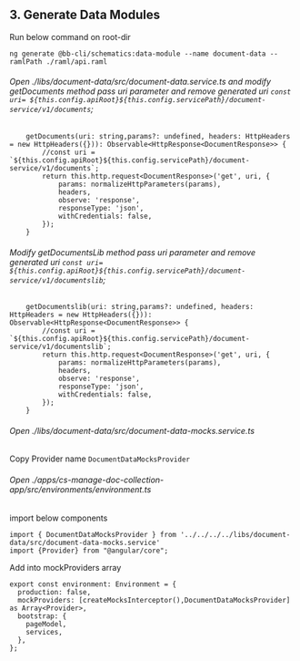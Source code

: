 ## 3. Generate Data Modules

Run below command on root-dir
````
ng generate @bb-cli/schematics:data-module --name document-data --ramlPath ./raml/api.raml
````
###### Open ./libs/document-data/src/document-data.service.ts and modify getDocuments method pass uri parameter and remove generated uri `const uri= ${this.config.apiRoot}${this.config.servicePath}/document-service/v1/documents`;
```angular2
    getDocuments(uri: string,params?: undefined, headers: HttpHeaders = new HttpHeaders({})): Observable<HttpResponse<DocumentResponse>> {
        //const uri = `${this.config.apiRoot}${this.config.servicePath}/document-service/v1/documents`;
        return this.http.request<DocumentResponse>('get', uri, {
            params: normalizeHttpParameters(params),
            headers,
            observe: 'response',
            responseType: 'json',
            withCredentials: false,
        });
    }
```
###### Modify getDocumentsLib method pass uri parameter and remove generated uri `const uri= ${this.config.apiRoot}${this.config.servicePath}/document-service/v1/documentslib`;
```angular2
    getDocumentslib(uri: string,params?: undefined, headers: HttpHeaders = new HttpHeaders({})): Observable<HttpResponse<DocumentResponse>> {
        //const uri = `${this.config.apiRoot}${this.config.servicePath}/document-service/v1/documentslib`;
        return this.http.request<DocumentResponse>('get', uri, {
            params: normalizeHttpParameters(params),
            headers,
            observe: 'response',
            responseType: 'json',
            withCredentials: false,
        });
    }
```
###### Open ./libs/document-data/src/document-data-mocks.service.ts
Copy Provider name `DocumentDataMocksProvider`
###### Open ./apps/cs-manage-doc-collection-app/src/environments/environment.ts
import below components
```angular2
import { DocumentDataMocksProvider } from '../../../../libs/document-data/src/document-data-mocks.service'
import {Provider} from "@angular/core";
```
Add into mockProviders array
```angular2
export const environment: Environment = {
  production: false,
  mockProviders: [createMocksInterceptor(),DocumentDataMocksProvider] as Array<Provider>,
  bootstrap: {
    pageModel,
    services,
  },
};
```
